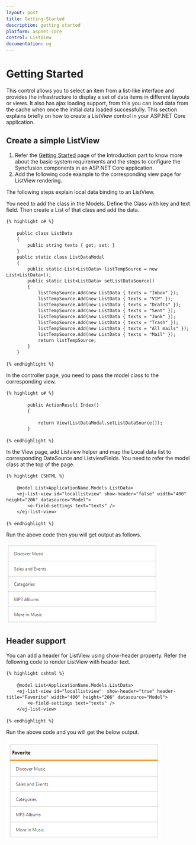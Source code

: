 ```yaml
---
layout: post
title: Getting-Started
description: getting started
platform: aspnet-core
control: ListView
documentation: ug
---
```


# Getting Started

This control allows you to select an item from a list-like interface and provides the infrastructure to display a set of data items in different layouts or views. It also has ajax loading support, from this you can load data from the cache when once the initial data loaded successfully. This section explains briefly on how to create a ListView control in your ASP.NET Core application.
 
## Create a simple ListView

1.	Refer the [Getting Started]( https://help.syncfusion.com/aspnet-core/getting-started ) page of the Introduction part to know more about the basic system requirements and the steps to configure the Syncfusion components in an ASP.NET Core application.
2.	Add the following code example to the corresponding view page for ListView rendering.

The following steps explain local data binding to an ListView.

You need to add the class in the Models. Define the Class with key and text field. Then create a List of that class and add the data.

    {% highlight c# %}

        public class ListData
        {
            public string texts { get; set; }
        }
        public static class ListDataModal
        {
            public static List<ListData> listTempSource = new List<ListData>();
            public static List<ListData> setListDataSource()
            {
                listTempSource.Add(new ListData { texts = "Inbox" });
                listTempSource.Add(new ListData { texts = "VIP" });
                listTempSource.Add(new ListData { texts = "Drafts" });
                listTempSource.Add(new ListData { texts = "Sent" });
                listTempSource.Add(new ListData { texts = "Junk" });
                listTempSource.Add(new ListData { texts = "Trash" });
                listTempSource.Add(new ListData { texts = "All mails" });
                listTempSource.Add(new ListData { texts = "Mail" });
                return listTempSource;
            }
        }

    {% endhighlight %}

In the controller page, you need to pass the model class to the corresponding view.

    {% highlight c# %}

            public ActionResult Index()
            {
            
                return View(ListDataModal.setListDataSource());             
            }

    {% endhighlight %}

In the View page, add Listview helper and map the Local data list to corresponding DataSource and ListviewFields. You need to refer the model class at the top of the page.

    {% highlight CSHTML %}

        @model List<ApplicationName.Models.ListData>
        <ej-list-view id="locallistview" show-header="false" width="400" height="206" datasource="Model">
            <e-field-settings text="texts" />
        </ej-list-view>

    {% endhighlight %}
            
Run the above code then you will get output as follows.
        
![](Getting-Started_Images/default.png)
         
 ## Header support

You can add a header for ListView using show-header property. Refer the following code to render ListView with header text.

    {% highlight cshtml %}

        @model List<ApplicationName.Models.ListData>
        <ej-list-view id="locallistview"  show-header="true" header-title="Favorite" width="400" height="206" datasource="Model">
            <e-field-settings text="texts" />
        </ej-list-view>

    {% endhighlight %}
 
 Run the above code and you will get the below output.
 
 ![](Getting-Started_Images/title.png)
 